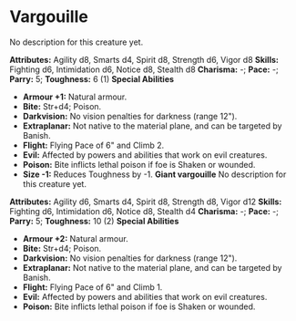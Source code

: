 # Vargouille

No description for this creature yet.

**Attributes:** Agility d8, Smarts d4, Spirit d8, Strength d6, Vigor d8
**Skills:** Fighting d6, Intimidation d6, Notice d8, Stealth d8
**Charisma:** -; **Pace:** -; **Parry:** 5; **Toughness:** 6 (1)
**Special Abilities**

- **Armour +1:** Natural armour.
- **Bite:** Str+d4; Poison.
- **Darkvision:** No vision penalties for darkness (range 12").
- **Extraplanar:** Not native to the material plane, and can be targeted
by Banish.
- **Flight:** Flying Pace of 6" and Climb 2.
- **Evil:** Affected by powers and abilities that work on evil
creatures.
- **Poison:** Bite inflicts lethal poison if foe is Shaken or wounded.
- **Size -1:** Reduces Toughness by -1.
**Giant vargouille**
No description for this creature yet.

**Attributes:** Agility d6, Smarts d4, Spirit d8, Strength d8, Vigor
d12
**Skills:** Fighting d6, Intimidation d6, Notice d8, Stealth d4
**Charisma:** -; **Pace:** -; **Parry:** 5; **Toughness:** 10 (2)
**Special Abilities**

- **Armour +2:** Natural armour.
- **Bite:** Str+d4; Poison.
- **Darkvision:** No vision penalties for darkness (range 12").
- **Extraplanar:** Not native to the material plane, and can be targeted
by Banish.
- **Flight:** Flying Pace of 6" and Climb 1.
- **Evil:** Affected by powers and abilities that work on evil
creatures.
- **Poison:** Bite inflicts lethal poison if foe is Shaken or wounded.
